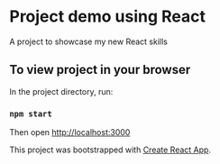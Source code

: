 # Project demo using React
A project to showcase my new React skills


## To view project in your browser

In the project directory, run:

### `npm start`

Then open [http://localhost:3000](http://localhost:3000)

This project was bootstrapped with [Create React App](https://github.com/facebook/create-react-app).
